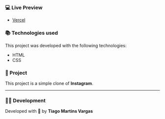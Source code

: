 ### 💻 Live Preview

- [Vercel](https://instagram-dio-teal.vercel.app/)

### 📚 Technologies used

This project was developed with the following technologies:

- HTML
- CSS

### 🚀 Project

This project is a simple clone of **Instagram**.

---

### 👨‍💻 Development

Developed with 💜 by **Tiago Martins Vargas**
